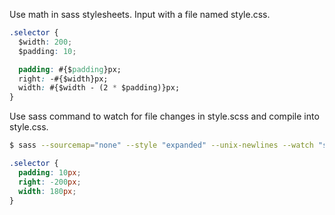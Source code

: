 Use math in sass stylesheets. Input with a file named style.css.
```css
.selector {
  $width: 200;
  $padding: 10;

  padding: #{$padding}px;
  right: -#{$width}px;
  width: #{$width - (2 * $padding)}px;
}
```

Use sass command to watch for file changes in style.scss and compile into style.css.
```bash
$ sass --sourcemap="none" --style "expanded" --unix-newlines --watch "style.scss:style.css"
```
```css
.selector {
  padding: 10px;
  right: -200px;
  width: 180px;
}
```